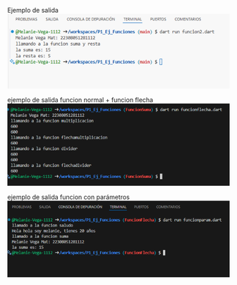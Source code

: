 Ejemplo de salida
![alt text](image.png)

ejemplo de salida funcion normal + funcion flecha
![alt text](image-1.png)

ejemplo de salida funcion con parámetros
![alt text](image-2.png)
